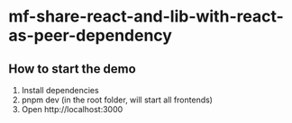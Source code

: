 # mf-share-react-and-lib-with-react-as-peer-dependency

## How to start the demo

1. Install dependencies
2. pnpm dev (in the root folder, will start all frontends)
3. Open http://localhost:3000
